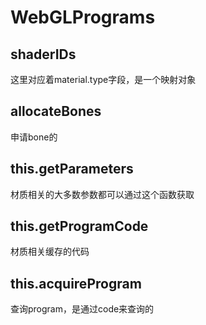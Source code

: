 # WebGLPrograms

## shaderIDs
这里对应着material.type字段，是一个映射对象

## allocateBones
申请bone的

## this.getParameters
材质相关的大多数参数都可以通过这个函数获取

## this.getProgramCode
材质相关缓存的代码

## this.acquireProgram
查询program，是通过code来查询的